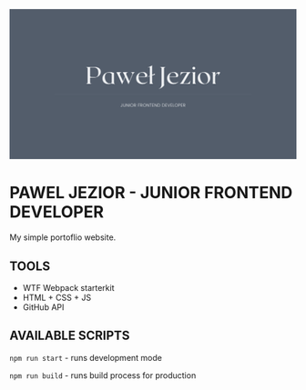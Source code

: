 ![cover](https://github.com/pawel-jezior/pawel-jezior.github.io/blob/source/public/img/og-image.png)

# PAWEL JEZIOR - JUNIOR FRONTEND DEVELOPER

My simple portoflio website.

## TOOLS

- WTF Webpack starterkit
- HTML + CSS + JS
- GitHub API
## AVAILABLE SCRIPTS

`npm run start` - runs development mode

`npm run build` - runs build process for production


